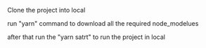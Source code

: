 

Clone the project into local

run "yarn" command to download all the required node_modelues

after that run the "yarn satrt" to run the project in local

